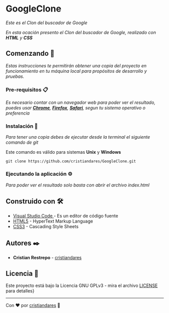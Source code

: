 # GoogleClone

_Este es el Clon del buscador de Google_

_En esta ocación presento el Clon del buscador de Google, realizado con **HTML** y **CSS**_

## Comenzando 🚀

_Estas instrucciones te permitirán obtener una copia del proyecto en funcionamiento en tu máquina local para propósitos de desarrollo y pruebas._

### Pre-requisitos 📋
_Es necesario contar con un navegador web para poder ver el resultado, puedes usar **[Chrome](https://www.google.com/intl/es-419/chrome/)**, **[Firefox](https://www.mozilla.org/es-ES/firefox/new/)**, **[Safari](https://www.apple.com/co/safari/)**, segun tu sistema operativo o preferencia_

### Instalación 🔧

_Para tener una copia debes de ejecutar desde la terminal el siguiente comando de git_

Este comando es válido para sistemas **Unix** y **Windows**
```
git clone https://github.com/cristiandares/GoogleClone.git
```

### Ejecutando la aplicación ⚙️
_Para poder ver el resultado solo basta con abrir el archivo index.html_


## Construido con 🛠️

* [Visual Studio Code ](https://code.visualstudio.com/) - Es un editor de código fuente
* [HTML5](https://es.wikipedia.org/wiki/HTML5) - HyperText Markup Language
* [CSS3](https://developer.mozilla.org/es/docs/Web/CSS) - Cascading Style Sheets


## Autores ✒️

* **Cristian Restrepo** - [cristiandares](https://github.com/cristiandares)


## Licencia 📄

Este proyecto está bajo la Licencia GNU GPLv3 - mira el archivo [LICENSE](https://choosealicense.com/licenses/gpl-3.0/) para detalles}

---
Con ❤️ por [cristiandares](https://github.com/cristiandares) 🐍